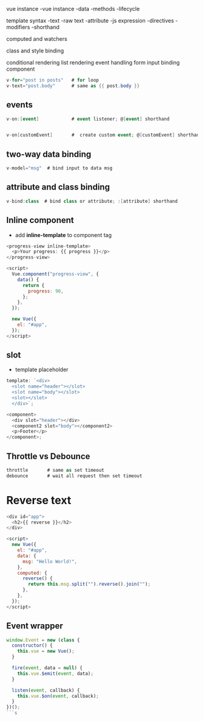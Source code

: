 vue instance
-vue instance
-data
-methods
-lifecycle

template syntax
-text
-raw text
-attribute
-js expression
-directives
-modifiers
-shorthand

computed and watchers

class and style binding

conditional rendering
list rendering
event handling
form input binding
component

```cs
v-for="post in posts"   # for loop
v-text="post.body"      # same as {{ post.body }}
```

## events

```cs
v-on:[event]            # event listener; @[event] shorthand


v-on[customEvent]       #  create custom event; @[customEvent] shorthand
```

## two-way data binding

```cs
v-model="msg"  # bind input to data msg
```

## attribute and class binding

```cs
v-bind:class  # bind class or attribute; :[attribute] shorthand
```

## Inline component

- add **inline-template** to component tag

```js
<progress-view inline-template>
  <p>Your progress: {{ progress }}</p>
</progress-view>

<script>
  Vue.component("progress-view", {
    data() {
      return {
        progress: 90,
      };
    },
  });

  new Vue({
    el: "#app",
  });
</script>
```

## slot

- template placeholder

```js
template: `<div>
  <slot name="header"></slot>
  <slot name="body"></slot>
  <slot></slot>
  </div>`;

<component>
  <div slot="header"></div>
  <component2 slot="body"></component2>
  <p>Footer</p>
</component>;
```

## Throttle vs Debounce

```cs
throttle       # same as set timeout
debounce       # wait all request then set timeout
```

# Reverse text

```js
<div id="app">
  <h2>{{ reverse }}</h2>
</div>

<script>
  new Vue({
    el: "#app",
    data: {
      msg: "Hello World!",
    },
    computed: {
      reverse() {
        return this.msg.split("").reverse().join("");
      },
    },
  });
</script>

```

## Event wrapper
```js
window.Event = new (class {
  constructor() {
    this.vue = new Vue();
  }

  fire(event, data = null) {
    this.vue.$emit(event, data);
  }

  listen(event, callback) {
    this.vue.$on(event, callback);
  }
})();
```s